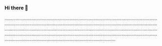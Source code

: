 ### Hi there 👋

..........................................................................................................................................................................................................................................................................................................................................................................................................................................................................................................................................................................................................
